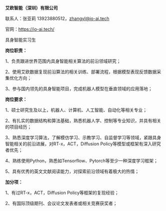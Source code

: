 **艾欧智能（深圳）有限公司**

联系人：张亚莉 13923880512，zhangyl@io-ai.tech

官网：https://io-ai.tech/

具身智能实习生

**岗位职责：**

1、负责跟进世界范围内具身智能相关算法的前沿领域研究；

2、使用艾欧数据复现前沿算法的相关训练、部署流程，根据模型表现反馈数据采集优化方向；

3、参与国内领先的具身智能项目，完成机器人模型在垂直领域的应用落地；

**岗位要求：**

1、硕士研究生及以上，机器人、计算机、人工智能、自动化等相关专业；

2、有扎实的数据结构和算法基础，熟悉机器人学、控制等专业知识，并具有相关的项目经历；

3、熟悉深度学习算法，了解模仿学习、示教学习、自监督学习等领域，紧跟具身智能相关的前沿进展，对RT-x，ACT，Diffusion Policy等模型或框架有深入研究者优先；

4、熟练使用Python，熟悉如Tensorflow、Pytorch等至少一种深度学习框架；

5、具有优秀的英文文献阅读能力，对探索前沿领域有着极大的热情；

**加分项：**

1、有过RT-x，ACT，Diffusion Policy等框架的复现经验；

2、有国际顶级期刊、会议论文发表者或相关竞赛获奖者；
